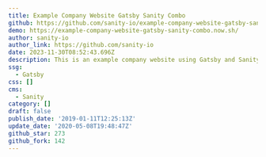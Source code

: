 ```yaml
---
title: Example Company Website Gatsby Sanity Combo
github: https://github.com/sanity-io/example-company-website-gatsby-sanity-combo
demo: https://example-company-website-gatsby-sanity-combo.now.sh/
author: sanity-io
author_link: https://github.com/sanity-io
date: 2023-11-30T08:52:43.696Z
description: This is an example company website using Gatsby and Sanity in combination.
ssg:
  - Gatsby
css: []
cms:
  - Sanity
category: []
draft: false
publish_date: '2019-01-11T12:25:13Z'
update_date: '2020-05-08T19:48:47Z'
github_star: 273
github_fork: 142
---
```

